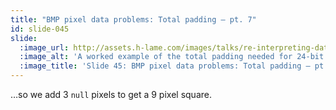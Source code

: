 ```yaml
---
title: "BMP pixel data problems: Total padding – pt. 7"
id: slide-045
slide:
  :image_url: http://assets.h-lame.com/images/talks/re-interpreting-data/rubyconf-2023/slides/031-stage-07.png
  :image_alt: 'A worked example of the total padding needed for 24-bit colour depth with a 17 byte file – adding 3 `null` pixels to make a 3x3 square of pixels; text: Total Padding; 24-bit colour with 17 byte source file; 17 byte file + 1 byte'
  :image_title: 'Slide 45: BMP pixel data problems: Total padding – pt. 7'
---
```

…so we add 3 `null` pixels to get a 9 pixel square.
